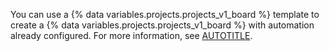 You can use a {% data variables.projects.projects_v1_board %} template to create a {% data variables.projects.projects_v1_board %} with automation already configured. For more information, see [AUTOTITLE](/issues/organizing-your-work-with-project-boards/managing-project-boards/about-project-boards#templates-for-project-boards).
